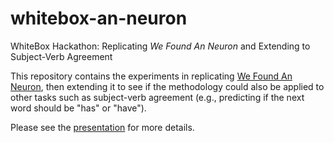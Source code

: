 # whitebox-an-neuron
WhiteBox Hackathon: Replicating *We Found An Neuron* and Extending to Subject-Verb Agreement

This repository contains the experiments in replicating [We Found An Neuron](https://www.lesswrong.com/posts/cgqh99SHsCv3jJYDS/we-found-an-neuron-in-gpt-2), then extending it to see if the methodology could also be applied to other tasks such as subject-verb agreement (e.g., predicting if the next word should be "has" or "have").

Please see the [presentation](WhiteBox%20Hackathon%20-%20We%20Has%20An%20Neuron.pdf) for more details.
